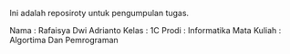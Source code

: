 Ini adalah reposiroty untuk pengumpulan tugas.

Nama         : Rafaisya Dwi Adrianto
Kelas        : 1C
Prodi        : Informatika
Mata Kuliah  : Algortima Dan Pemrograman
